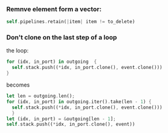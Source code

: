 

### Remnve element form a vector:

```rust
self.pipelines.retain(|item| item != to_delete)
```

### Don't clone on the last step of a loop

the loop:
```rust
for (idx, in_port) in outgoing  {
  self.stack.push((*idx, in_port.clone(), event.clone()))
}
```

becomes 
```rust
let len = outgoing.len();
for (idx, in_port) in outgoing.iter().take(len - 1) {
  self.stack.push((*idx, in_port.clone(), event.clone()))
  }
let (idx, in_port) = &outgoing[len - 1];
self.stack.push((*idx, in_port.clone(), event))
```

